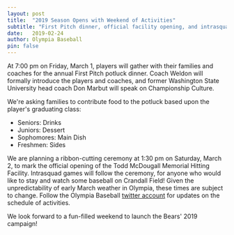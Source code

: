 ```yaml
---
layout: post
title:  "2019 Season Opens with Weekend of Activities"
subtitle: "First Pitch dinner, official facility opening, and intrasquad games happening March 1-2."
date:   2019-02-24
author: Olympia Baseball
pin: false
---
```


At 7:00 pm on Friday, March 1, players will gather with their families and coaches for the annual First Pitch potluck dinner.  Coach Weldon
will formally introduce the players and coaches, and former Washington State University head coach Don Marbut will speak on Championship Culture.

We're asking families to contribute food to the potluck based upon the player's graduating class:

* Seniors: Drinks
* Juniors: Dessert
* Sophomores: Main Dish
* Freshmen: Sides

We are planning a ribbon-cutting ceremony at 1:30 pm on Saturday, March 2, to mark the official opening of the Todd McDougall
Memorial Hitting Facility. Intrasquad games will follow the ceremony, for anyone who would like to stay and watch some baseball
on Crandall Field! Given the unpredictability of early March weather in Olympia, these times are subject to change. Follow
the Olympia Baseball [twitter account](https://twitter.com/BaseballOlympia) for updates on the schedule of activities.

We look forward to a fun-filled weekend to launch the Bears' 2019 campaign!
